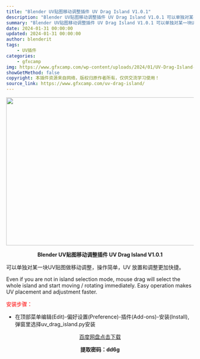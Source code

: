 ```yaml
---
title: "Blender UV贴图移动调整插件 UV Drag Island V1.0.1"
description: "Blender UV贴图移动调整插件 UV Drag Island V1.0.1 可以单独对某一块UV贴图做移动调整，操作简单，UV 放置和调整更加快捷。 Even if you are not in..."
summary: "Blender UV贴图移动调整插件 UV Drag Island V1.0.1 可以单独对某一块UV贴图做移动调整，操作简单，UV 放置和调整更加快捷。 Even if you are not in..."
date: 2024-01-31 00:00:00
updated: 2024-01-31 00:00:00
author: blenderit
tags: 
    - UV插件
categories:
    - gfxcamp
img: https://www.gfxcamp.com/wp-content/uploads/2024/01/UV-Drag-Island-V1.0.1.jpg
showGetMethod: false
copyright: 本插件资源来自网络，版权归原作者所有，仅供交流学习使用！
source_link: https://www.gfxcamp.com/uv-drag-island/
---
```

<div><p><img decoding="async" class="aligncenter size-full wp-image-118278" src="https://www.gfxcamp.com/wp-content/uploads/2024/01/UV-Drag-Island-V1.0.1.jpg" data-src="https://www.gfxcamp.com/wp-content/uploads/2024/01/UV-Drag-Island-V1.0.1.jpg" alt="" width="640" height="398" data-srcset="https://www.gfxcamp.com/wp-content/uploads/2024/01/UV-Drag-Island-V1.0.1.jpg 640w, https://www.gfxcamp.com/wp-content/uploads/2024/01/UV-Drag-Island-V1.0.1-150x93.jpg 150w" data-sizes="(max-width: 640px) 100vw, 640px"></p><p style="text-align: center;"><strong>Blender UV贴图移动调整插件 UV Drag Island V1.0.1</strong></p><p>可以单独对某一块UV贴图做移动调整，操作简单，UV 放置和调整更加快捷。</p><p>Even if you are not in island selection mode, mouse drag will select the whole island and start moving / rotating immediately. Easy operation makes UV placement and adjustment faster.</p><p style="text-align: left;"><span style="color: #ff0000;">安装步骤：</span></p><ul>
<li>在顶部菜单编辑(Edit)-偏好设置(Preference)-插件(Add-ons)-安装(Install),弹窗里选择uv_drag_island.py安装</li>
</ul><p style="text-align: center;"><a class="maxbutton-3 maxbutton maxbutton-baidu" target="_blank" rel="noopener" href="https://pan.baidu.com/s/1_ge40RQUBPHS6p8PqCJpYA?pwd=dd6g"><span class="mb-text">百度网盘点击下载</span></a></p><p style="text-align: center;"><strong>提取密码：dd6g</strong></p></div>
